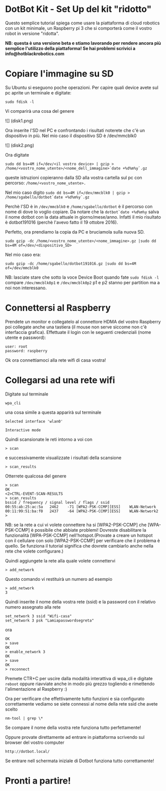 # DotBot Kit - Set Up del kit "ridotto"



Questo semplice tutorial spiega come usare la piattaforma di cloud robotics con un kit minimale, un Raspberry pi 3 che si comporterà come il vostro robot in versione "ridotta".

__NB: questa è una versione beta e stiamo lavorando per rendere ancora più semplice l'utilizzo della piattaforma! Se hai problemi scrivici a info@hotblackrobotics.com__


# Copiare l'immagine su SD


Su Ubuntu si eseguono poche operazioni.
Per capire quali device avete sul pc aprite un terminale e digitate:

```
sudo fdisk -l

```

Vi comparirà una cosa del genere

![] (disk1.png) 

Ora inserite l'SD nel PC e confrontando i risultati noterete che c'è un dispositivo in più. Nel mio caso il dispositivo SD è /dev/mmcblk0

![] (disk2.png) 

Ora digitate 

```
sudo dd bs=4M if=/dev/<il vostro device> | gzip > /home/<vostro_nome_utente>/<nome_dell_immagine>`date +%d%m%y`.gz
```
queste istruzioni copieranno dalla SD alla vostra cartella sul pc con percorso: ```/home/<vostro_nome_utente>. ```

Nel mio caso digito ```sudo dd bs=4M if=/dev/mmcblk0 | gzip > /home/sgabello/dotbot`date +%d%m%y`.gz```

Perchè l'SD è in ```/dev/mmcblk0``` e ```/home/sgabello/dotbot``` è il percorso con nome di dove lo voglio copiare. 
Da notare che la ```dotbot`date +%d%m%y``` salva il nome dotbot con la data attuale in giorno/mese/anno. 
Infatti il mio risultato è dotbot191016 (perchè l'avevo fatto il 19 ottobre 2016).

Perfetto, ora prendiamo la copia da PC e bruciamola sulla nuova SD. 

```
sudo gzip -dc /home/<vostro_nome_utente>/<nome_immagine>.gz |sudo dd bs=4M of=/dev/<dispositivo_SD>
```
Nel mio caso era: 
```
sudo gzip -dc /home/sgabello/dotbot191016.gz |sudo dd bs=4M of=/dev/mmcblk0 
```  

NB: lasciate stare che sotto la voce Device Boot quando fate ```sudo fdisk -l``` compare ```/dev/mmcblk0p1``` e ```/dev/mmcblk0p2``` p1 e p2 stanno per partition ma a noi non interessano.



Connettersi al Raspberry
===
Prendete un monitor e collegatelo al connettore HDMA del vostro Raspberry poi collegate anche una tastiera (il mouse non serve siccome non c'è interfaccia grafica). 
Effettuate il login con le seguenti credenziali (nome utente e password):
```
user: root
password: raspberry
```
Ok ora connettiamoci alla rete wifi di casa vostra!

Collegarsi ad una rete wifi
===
Digitate sul terminale 
```
wpa_cli
```
una cosa simile a questa apparirà sul terminale
```
Selected interface 'wlan0'

Interactive mode
```
Quindi scansionate le reti intorno a voi con
```
> scan
```
e successivamente visualizzate i risultati della scansione

```
> scan_results
```
Otterrete qualcosa del genere
```
> scan
OK
<2>CTRL-EVENT-SCAN-RESULTS
> scan_results
bssid / frequency / signal level / flags / ssid
00:55:ab:25:ac:5a	2462	-71	[WPA2-PSK-CCMP][ESS]	WLAN-Network
00:11:99:51:ba:f0	2437	-64	[WPA2-PSK-CCMP][ESS]	WLAN-Network2
>
```
NB: se la rete a cui vi volete connettere ha si [WPA2-PSK-CCMP] che [WPA-PSK-CCMP] è possibile che abbiate problemi! Dovreste disabilitare la funzionalità [WPA-PSK-CCMP] nell'hotspot.(Provate a creare un hotspot con il cellulare con solo [WPA2-PSK-CCMP] per verificare che il problema è quello. Se funziona il tutorial significa che dovrete cambiarlo anche nella rete che volete configurare.)

Quindi aggiungete la rete alla quale volete connettervi
```
> add_network
```
Questo comando vi restituirà un numero ad esempio
```
> add_network
3
```
Quindi inserite il nome della vostra rete (ssid) e la password con il relativo numero assegnato alla rete
```
set_network 3 ssid "Wifi-casa"
set_network 3 psk "Lamiapasswordsegreta"
```
ora 
```
OK
> save
OK
> enable_network 3
OK
> save
OK
> reconnect 
```
Premete CTR+C per uscire dalla modalità interattiva di wpa_cli e digitate ``` reboot ```  oppure riavviate anche in modo più grezzo togliendo e rimettendo l'alimentazione al Raspberry :)

Ora per verificare che effettivamente tutto funzioni e sia configurato correttamente vediamo se siete connessi al nome della rete ssid che avete scelto

```
nm-tool | grep \*
```

Se compare il nome della vostra rete funziona tutto perfettamente!

Oppure provate direttamente ad entrare in piattaforma scrivendo sul browser del vostro computer
```
http://dotbot.local/
```
Se entrare nell schermata iniziale di Dotbot funziona tutto correttamente! 

Pronti a partire!
===
